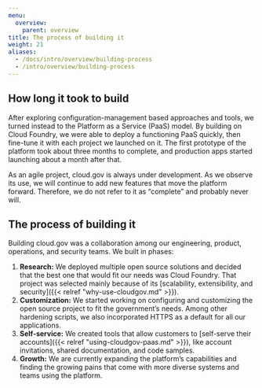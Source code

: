 ```yaml
---
menu:
  overview:
    parent: overview
title: The process of building it
weight: 21
aliases:
  - /docs/intro/overview/building-process
  - /intro/overview/building-process
---
```


## How long it took to build

After exploring configuration-management based approaches and tools, we turned instead to the Platform as a Service (PaaS) model. By building on Cloud Foundry, we were able to deploy a functioning PaaS quickly, then fine-tune it with each project we launched on it. The first prototype of the platform took about three months to complete, and production apps started launching about a month after that.

As an agile project, cloud.gov is always under development. As we observe its use, we will continue to add new features that move the platform forward. Therefore, we do not refer to it as “complete” and probably never will.

## The process of building it

Building cloud.gov was a collaboration among our engineering, product, operations, and security teams. We built in phases:

1. **Research:** We deployed multiple open source solutions and decided that the best one that would fit our needs was Cloud Foundry. That project was selected mainly because of its [scalability, extensibility, and security]({{< relref "why-use-cloudgov.md" >}}).
1. **Customization:** We started working on configuring and customizing the open source project to fit the government’s needs. Among other hardening scripts, we also incorporated HTTPS as a default for all our applications.
1. **Self-service:** We created tools that allow customers to [self-serve their accounts]({{< relref "using-cloudgov-paas.md" >}}), like account invitations, shared documentation, and code samples.
1. **Growth:** We are currently expanding the platform’s capabilities and finding the growing pains that come with more diverse systems and teams using the platform.
